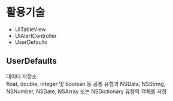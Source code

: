 # 활용기술
- UITableView
- UIAlertController
- UserDefaults

## UserDefaults
데이터 저장소<br>
float, double, integer 및 boolean 등 공통 유형과 NSData, NSString, NSNumber, NSDate, NSArray 또는 NSDictionary 유형의 객체를 저장

